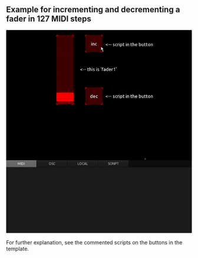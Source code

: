 ## Example for incrementing and decrementing a fader in 127 MIDI steps


![incdec](pics/preview.gif)


For further explanation, see the commented scripts on the buttons in the template.
